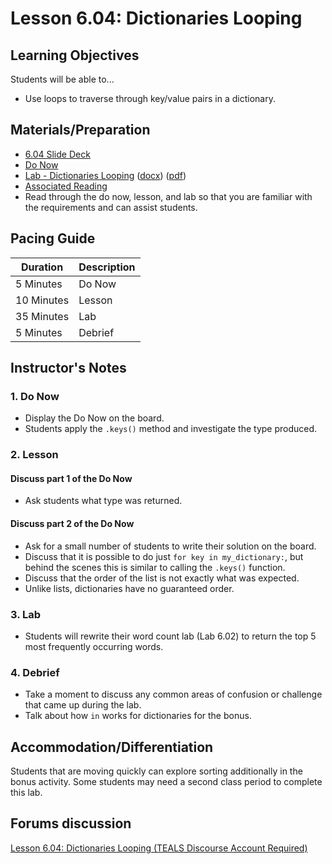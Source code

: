 # Lesson 6.04: Dictionaries Looping

## Learning Objectives

Students will be able to...

* Use loops to traverse through key/value pairs in a dictionary.

## Materials/Preparation

* [6.04 Slide Deck](https://github.com/TEALSK12/2nd-semester-introduction-to-computer-science/raw/master/units/6_unit/slidedecks/Intro%20Python%206.04%20TEALS.pptx)
* [Do Now][]
* [Lab - Dictionaries Looping][] ([docx][]) ([pdf][])
* [Associated Reading](https://tealsk12.github.io/2nd-semester-introduction-to-computer-science/readings.md#associatedreadings/6.4)
* Read through the do now, lesson, and lab so that you are familiar with the requirements and can assist students.

## Pacing Guide

| **Duration**   | **Description** |
| ---------- | ----------- |
| 5 Minutes  | Do Now      |
| 10 Minutes | Lesson      |
| 35 Minutes | Lab         |
| 5 Minutes | Debrief     |

## Instructor's Notes

### 1. Do Now

* Display the Do Now on the board.
* Students apply the `.keys()` method and investigate the type produced.

### 2. Lesson

#### Discuss part 1 of the Do Now

* Ask students what type was returned.  

#### Discuss part 2 of the Do Now

* Ask for a small number of students to write their solution on the board.
* Discuss that it is possible to do just `for key in my_dictionary:`, but behind the scenes this is similar to calling the `.keys()` function.
* Discuss that the order of the list is not exactly what was expected.
* Unlike lists, dictionaries have no guaranteed order.

### 3. Lab

* Students will rewrite their word count lab (Lab 6.02) to return the top 5 most frequently occurring words.

### 4. Debrief

* Take a moment to discuss any common areas of confusion or challenge that came up during the lab.
* Talk about how `in` works for dictionaries for the bonus.

## Accommodation/Differentiation

Students that are moving quickly can explore sorting additionally in the bonus activity.
Some students may need a second class period to complete this lab.

## Forums discussion

[Lesson 6.04: Dictionaries Looping (TEALS Discourse Account Required)](https://forums.tealsk12.org/c/2nd-semester-unit-6-dictionaries/lesson-6-04-dictionaries-looping)

[Do Now]: do_now.md
[Lab - Dictionaries Looping]: lab.md
[pdf]: https://github.com/TEALSK12/2nd-semester-introduction-to-computer-science/raw/master/units/6_unit/04_lesson/lab.pdf
[docx]: https://github.com/TEALSK12/2nd-semester-introduction-to-computer-science/raw/master/units/6_unit/04_lesson/lab.docx
